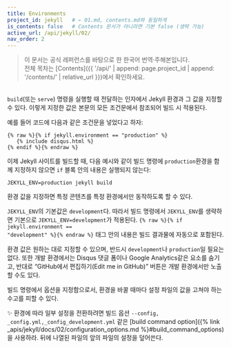 ```yaml
---
title: Environments
project_id: jekyll   # ← 01.md, contents.md와 동일하게
is_contents: false   # Contents 문서가 아니라면 기본 false (생략 가능)
active_url: /api/jekyll/02/
nav_order: 2  
---
```


> 이 문서는 공식 레퍼런스를 바탕으로 한 한국어 번역·주해본입니다.  
> 전체 목차는 [Contents]({{ '/api/' | append: page.project_id | append: '/contents/' | relative_url }})에서 확인하세요.

<br>
<code class="code-inline">build</code>(또는 <code class="code-inline">serve</code>) 명령을 실행할 때 전달하는 인자에서 Jekyll 환경과 그 값을 지정할 수 있다. 이렇게 지정한 값은 본문의 모든 조건문에서 참조되어 빌드 시 적용된다.

예를 들어 코드에 다음과 같은 조건문을 넣었다고 하자:

```liquid
{% raw %}{% if jekyll.environment == "production" %}
   {% include disqus.html %}
{% endif %}{% endraw %}
```

이제 Jekyll 사이트를 빌드할 때, 다음 예시와 같이 빌드 명령에 <code class="code-inline">production</code>환경을 함께 지정하지 않으면 <code class="code-inline">if</code> 블록 안의 내용은 실행되지 않는다:

```terminal
JEKYLL_ENV=production jekyll build
```

환경 값을 지정하면 특정 콘텐츠를 특정 환경에서만 동작하도록 할 수 있다.

<code class="code-inline">JEKYLL_ENV</code>의 기본값은 <code class="code-inline">development</code>다. 따라서 빌드 명령에서 <code class="code-inline">JEKYLL_ENV</code>를 생략하면 기본으로 <code class="code-inline">JEKYLL_ENV=development</code>가 적용된다. <code class="code-inline">{% raw %}{% if jekyll.environment == "development" %}{% endraw %}</code> 태그 안의 내용은 빌드 결과물에 자동으로 포함된다.

환경 값은 원하는 대로 지정할 수 있으며, 반드시 <code class="code-inline">development</code>나 <code class="code-inline">production</code>일 필요는 없다. 또한 개발 환경에서는 Disqus 댓글 폼이나 Google Analytics같은 요소를 숨기고, 반대로 “GitHub에서 편집하기(Edit me in GitHub)” 버튼은 개발 환경에서만 노출할 수도 있다.

빌드 명령에서 옵션을 지정함으로서, 환경을 바꿀 때마다 설정 파일의 값을 고쳐야 하는 수고를 피할 수 있다.

<div class="yellow-caution" markdown="1">
✨ 환경에 따라 일부 설정을 전환하려면 빌드 옵션 <code class="code-inline">--config, _config.yml,_config_development.yml</code> 같은 [build command option]({% link _apis/jekyll/docs/02/configuration_options.md %}#build_command_options)을 사용하라. 뒤에 나열된 파일의 앞의 파일의 설정을 덮어쓴다.
</div>
